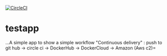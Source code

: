 [![CircleCI](https://circleci.com/gh/glfaissal/testapp.svg?style=svg)](https://circleci.com/gh/glfaissal/testapp)
# testapp
...A simple app to show a simple workflow "Continuous delivery" : push to git hub -> circle ci -> DockerHub -> DockerCloud -> Amazon (Aws c2)=

